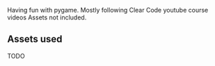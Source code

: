 Having fun with pygame.
Mostly following Clear Code youtube course videos
Assets not included.


## Assets used
TODO

